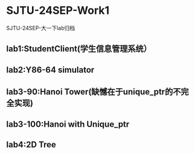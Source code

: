 # SJTU-24SEP-Work1
SJTU-24SEP-大一下lab归档
## lab1:StudentClient(学生信息管理系统）
## lab2:Y86-64 simulator
## lab3-90:Hanoi Tower(缺憾在于unique_ptr的不完全实现)
## lab3-100:Hanoi with Unique_ptr
## lab4:2D Tree
